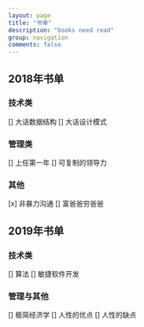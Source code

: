 ```yaml
---
layout: page
title: "书单"
description: "books need read"
group: navigation
comments: false
---
```


## 2018年书单

### 技术类
[] 大话数据结构
[] 大话设计模式

### 管理类
[] 上任第一年
[] 可复制的领导力

### 其他
[x] 非暴力沟通
[] 富爸爸穷爸爸

## 2019年书单

### 技术类
[] 算法
[] 敏捷软件开发

### 管理与其他
[] 极简经济学
[] 人性的优点
[] 人性的缺点

